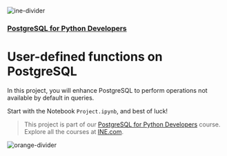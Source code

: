 ![ine-divider](https://user-images.githubusercontent.com/7065401/92672068-398e8080-f2ee-11ea-82d6-ad53f7feb5c0.png)

### [PostgreSQL for Python Developers](https://my.ine.com/course/postgresql-for-python-developers/4f6652d6-072e-4c18-aad6-0cb9ff3e0d29)

# User-defined functions on PostgreSQL

In this project, you will enhance PostgreSQL to perform operations not available by default in queries.

Start with the Notebook `Project.ipynb`, and best of luck!

> This project is part of our [PostgreSQL for Python Developers](https://my.ine.com/course/postgresql-for-python-developers/4f6652d6-072e-4c18-aad6-0cb9ff3e0d29) course. Explore all the courses at [INE.com](https://ine.com/).

![orange-divider](https://user-images.githubusercontent.com/7065401/92672455-187a5f80-f2ef-11ea-890c-40be9474f7b7.png)
